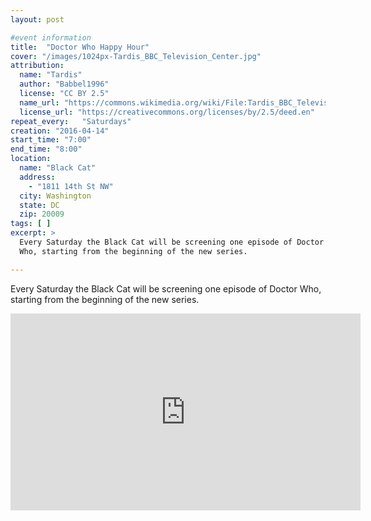 ```yaml
---
layout: post

#event information
title:  "Doctor Who Happy Hour"
cover: "/images/1024px-Tardis_BBC_Television_Center.jpg"
attribution:
  name: "Tardis"
  author: "Babbel1996"
  license: "CC BY 2.5"
  name_url: "https://commons.wikimedia.org/wiki/File:Tardis_BBC_Television_Center.jpg"
  license_url: "https://creativecommons.org/licenses/by/2.5/deed.en"
repeat_every:   "Saturdays"
creation: "2016-04-14"
start_time: "7:00"
end_time: "8:00"
location:
  name: "Black Cat"
  address:
    - "1811 14th St NW"
  city: Washington
  state: DC
  zip: 20009
tags: [ ]
excerpt: >
  Every Saturday the Black Cat will be screening one episode of Doctor
  Who, starting from the beginning of the new series.

---
```


Every Saturday the Black Cat will be screening one episode of Doctor
Who, starting from the beginning of the new series.

<iframe width="560" height="315" src="https://www.youtube.com/embed/3uRjNhLSHlM" frameborder="0" allowfullscreen></iframe>
<br/>

